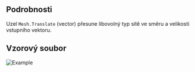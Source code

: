 ## Podrobnosti
Uzel `Mesh.Translate` (vector) přesune libovolný typ sítě ve směru a velikosti vstupního vektoru.

## Vzorový soubor

![Example](./Autodesk.DesignScript.Geometry.Mesh.Translate(mesh,%20vector)_img.jpg)

